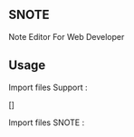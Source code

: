 ## SNOTE
Note Editor For Web Developer

## Usage

Import files Support :

[<link rel="stylesheet" href="https://maxcdn.bootstrapcdn.com/bootstrap/4.3.1/css/bootstrap.min.css">]
<script src="https://ajax.googleapis.com/ajax/libs/jquery/3.4.1/jquery.min.js"></script>

Import files SNOTE :

<link rel="stylesheet" href="/SNOTE/s-note.css">
<script src="https:/SNOTE/s-note.js"></script>
